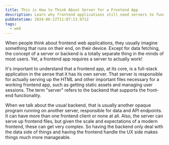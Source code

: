 ```yaml
---
title: This is How to Think About Server for a Frontend App
description: Learn why frontend applications still need servers to function properly, despite running primarily on the client's device.
pubDatetime: 2024-06-22T11:07:13.971Z
tags:
  - web
---
```


When people think about frontend web applications, they usually imagine something that runs on their end, on their device. Except for data fetching, the concept of a server or backend is a totally separate thing in the minds of most users. Yet, a frontend app requires a server to actually work!

It's important to understand that a frontend app, at its core, is a full-stack application in the sense that it has its own server. That server is responsible for actually serving up the HTML and other important files necessary for a working frontend app, such as getting static assets and managing user sessions. The term "server" refers to the backend that supports the front-end functionality.

When we talk about the usual backend, that is usually another opaque program running on another server, responsible for data and API endpoints. It can have more than one frontend client or none at all. Also, the server can serve up frontend files, but given the scale and expectations of a modern frontend, these can get very complex. So having the backend only deal with the data side of things and having the frontend handle the UX side makes things much more manageable.
